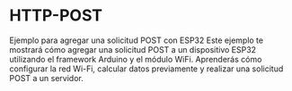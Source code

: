 # HTTP-POST
Ejemplo para agregar una solicitud POST con ESP32
Este ejemplo te mostrará cómo agregar una solicitud POST a un dispositivo ESP32 utilizando el framework Arduino y el módulo WiFi. Aprenderás cómo configurar la red Wi-Fi, calcular datos previamente y realizar una solicitud POST a un servidor.
